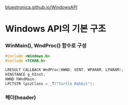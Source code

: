[bluestronica.github.io/WindowsAPI](https://bluestronica.github.io/WindowsAPI)


# Windows API의 기본 구조 

### WinMain(), WndProc() 함수로 구성
```c
#include <Windows.h>
#include <TCHAR.h>

LRESULT CALLBACK WndProc(HWND, UINT, WPARAM, LPARAM);
HINSTANCE g_hInst;
HWND hWndMain;
LPCTSTR lpszClass = _T("Turtle Rabbit");
```

### 헤더(header)

